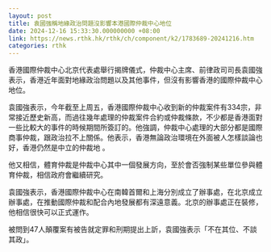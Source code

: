 ```yaml
---
layout: post
title: 袁國強稱地緣政治問題沒影響本港國際仲裁中心地位
date: 2024-12-16 15:33:30.000000000 +08:00
link: https://news.rthk.hk/rthk/ch/component/k2/1783689-20241216.htm
categories: rthk
---
```


香港國際仲裁中心北京代表處舉行揭牌儀式，仲裁中心主席、前律政司司長袁國強表示，香港近年面對地緣政治問題以及其他事件，但沒有影響香港的國際仲裁中心地位。

袁國強表示，今年截至上周五，香港國際仲裁中心收到新的仲裁案件有334宗，非常接近歷史新高，而過往幾年處理的仲裁案件合約或仲裁條款，不少都是香港面對一些比較大的事件的時候期間所簽訂的。他強調，仲裁中心處理的大部分都是國際商事仲裁，跟政治拉不上關係。他表示，香港無論政治環境在外面被人怎樣談論也好，香港仍然是中立的仲裁地 。

他又相信，體育仲裁是仲裁中心其中一個發展方向，至於會否強制某些單位參與體育仲裁，相信政府會繼續研究。

袁國強表示，香港國際仲裁中心在南韓首爾和上海分別成立了辦事處，在北京成立辦事處，在推動國際仲裁和配合內地發展都有深遠意義。北京的辦事處正在裝修，他相信很快可以正式運作。

被問到47人顛覆案有被告就定罪和刑期提出上訢，袁國強表示「不在其位、不談其政」。
